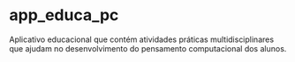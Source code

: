 # app_educa_pc
Aplicativo educacional que contém atividades práticas multidisciplinares que ajudam no desenvolvimento do pensamento computacional dos alunos.
